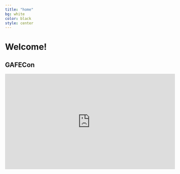 ```yaml
---
title: "home"
bg: white
color: black
style: center
---
```


# Welcome!
## **GAFECon**
<div class="icontain">
  <iframe width="560" height="315" src="https://www.youtube.com/embed/AU6griVizR8?rel=0&amp;controls=0&amp;showinfo=0?autoplay=1" frameborder="0" allowfullscreen></iframe>
</div>
